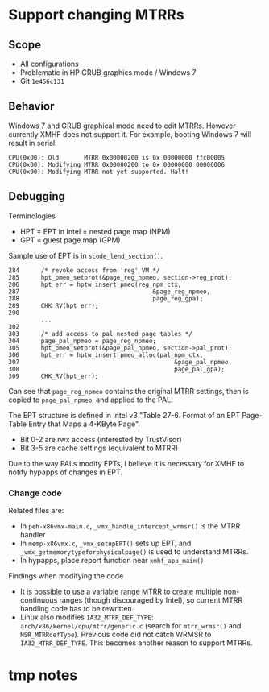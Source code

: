 # Support changing MTRRs

## Scope
* All configurations
* Problematic in HP GRUB graphics mode / Windows 7
* Git `1e456c131`

## Behavior
Windows 7 and GRUB graphical mode need to edit MTRRs. However currently XMHF
does not support it. For example, booting Windows 7 will result in serial:
```
CPU(0x00): Old       MTRR 0x00000200 is 0x 00000000 ffc00005
CPU(0x00): Modifying MTRR 0x00000200 to 0x 00000000 00000006
CPU(0x00): Modifying MTRR not yet supported. Halt!
```

## Debugging

Terminologies
* HPT = EPT in Intel = nested page map (NPM)
* GPT =                guest page map (GPM)

Sample use of EPT is in `scode_lend_section()`.

```
284      /* revoke access from 'reg' VM */
285      hpt_pmeo_setprot(&page_reg_npmeo, section->reg_prot);
286      hpt_err = hptw_insert_pmeo(reg_npm_ctx,
287                                     &page_reg_npmeo,
288                                     page_reg_gpa);
289      CHK_RV(hpt_err);
290  
         ...
302  
303      /* add access to pal nested page tables */
304      page_pal_npmeo = page_reg_npmeo;
305      hpt_pmeo_setprot(&page_pal_npmeo, section->pal_prot);
306      hpt_err = hptw_insert_pmeo_alloc(pal_npm_ctx,
307                                           &page_pal_npmeo,
308                                           page_pal_gpa);
309      CHK_RV(hpt_err);
```

Can see that `page_reg_npmeo` contains the original MTRR settings, then is
copied to `page_pal_npmeo`, and applied to the PAL.

The EPT structure is defined in Intel v3
"Table 27-6. Format of an EPT Page-Table Entry that Maps a 4-KByte Page".
* Bit 0-2 are rwx access (interested by TrustVisor)
* Bit 3-5 are cache settings (equivalent to MTRR)

Due to the way PALs modify EPTs, I believe it is necessary for XMHF to notify
hypapps of changes in EPT.

### Change code

Related files are:
* In `peh-x86vmx-main.c`, `_vmx_handle_intercept_wrmsr()` is the MTRR handler
* In `memp-x86vmx.c`, `_vmx_setupEPT()` sets up EPT, and
  `_vmx_getmemorytypeforphysicalpage()` is used to understand MTRRs.
* In hypapps, place report function near `xmhf_app_main()`

Findings when modifying the code
* It is possible to use a variable range MTRR to create multiple non-continuous
  ranges (though discouraged by Intel), so current MTRR handling code has to be
  rewritten.
* Linux also modifies `IA32_MTRR_DEF_TYPE`: `arch/x86/kernel/cpu/mtrr/generic.c`
  (search for `mtrr_wrmsr()` and `MSR_MTRRdefType`). Previous code did not
  catch WRMSR to `IA32_MTRR_DEF_TYPE`. This becomes another reason to support
  MTRRs.

# tmp notes

